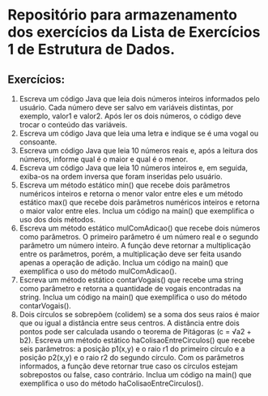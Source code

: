 # Repositório para armazenamento dos exercícios da Lista de Exercícios 1 de Estrutura de Dados.
## Exercícios:

1. Escreva um código Java que leia dois números inteiros informados pelo usuário. Cada número deve ser salvo em variáveis distintas, por exemplo, valor1 e valor2. Após ler os dois números, o código deve trocar o conteúdo das variáveis.
2. Escreva um código Java que leia uma letra e indique se é uma vogal ou consoante.
3. Escreva um código Java que leia 10 números reais e, após a leitura dos números, informe qual é o maior e qual é o menor.
4. Escreva um código Java que leia 10 números inteiros e, em seguida, exiba-os na ordem inversa que foram inseridas pelo usuário.
5. Escreva um método estático min() que recebe dois parâmetros numéricos inteiros e retorna o menor valor entre eles e um método estático max() que recebe dois parâmetros numéricos inteiros e retorna o maior valor entre eles.
Inclua um código na main() que exemplifica o uso dos dois métodos.
6. Escreva um método estático mulComAdicao() que recebe dois números como parâmetros. O primeiro parâmetro é um número real e o segundo parâmetro um número inteiro. A função deve retornar a multiplicação entre os parâmetros, porém, a multiplicação deve ser feita usando apenas a operação de adição.
Inclua um código na main() que exemplifica o uso do método mulComAdicao().
7. Escreva um método estático contarVogais() que recebe uma string como parâmetro e retorna a quantidade de vogais encontradas na string.
Inclua um código na main() que exemplifica o uso do método contarVogais().
8. Dois círculos se sobrepõem (colidem) se a soma dos seus raios é maior que ou igual a distância entre seus centros. A distância entre dois pontos pode ser calculada usando o teorema de Pitágoras (c = √a2 + b2). Escreva um método estático haColisaoEntreCirculos() que recebe seis parâmetros: a posição p1(x,y) e o raio r1 do primeiro círculo e a posição p2(x,y) e o raio r2 do segundo círculo. Com os parâmetros informados, a função deve retornar true caso os círculos estejam sobrepostos ou false, caso contrário.
Inclua um código na main() que exemplifica o uso do método haColisaoEntreCirculos().
